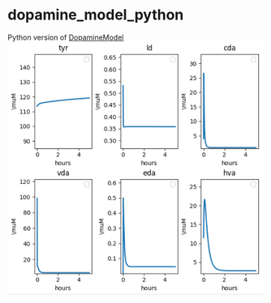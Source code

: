# dopamine_model_python

Python version of [DopamineModel](https://github.com/MATH564-WI25/DopamineModel)
![](./clip_image001.png)
